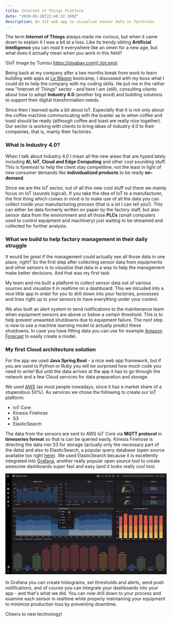```yaml
---
title: Internet of Things Platform
date: "2019-03-28T22:40:32.169Z"
description: An IoT web app to visualize sensor data in factories
---
```


The term **Internet of Things** always made me curious, but when it came down to explain it I was a bit at a loss. Like its trendy sibling **Artificial Intelligence** you can read it everywhere like an omen for a new age, but what does it actually mean when you work in this field? 

![IoT Image by Tumisu https://pixabay.com](./iot.png)

Being back at my company after a two months break from work to learn building web apps at [Le Wagon](https://www.lewagon.com/) bootcamp, I discussed with my boss what I could do to help the company with my coding skills. He put me in the rather new "Internet of Things" sector - and here I am (still), consulting clients about how to adopt **Industry 4.0** (another big word) and building solutions to support their digital transformation needs. 

Since then I learned quite a bit about IoT. Especially that it is not only about the coffee machine communicating with the toaster as to when coffee and toast should be ready (although coffee and toast are really nice together). Our sector is working with clients to bring ideas of Industry 4.0 to their companies, that is, mainly their factories.

### What is Industry 4.0?

When I talk about Industry 4.0 I mean all the new areas that are hyped lately including **AI, IoT, Cloud and Edge Computing** and other cool sounding stuff. This is foremost to help the client stay competitive, not the least in light of new consumer demands like **individualized products** to be ready **on-demand**. 

Since we are the IoT sector, out of all this new cool stuff out there we mainly focus on IoT (sounds logical). If you take the idea of IoT to a manufacturer, the first thing which comes in mind is to make use of all the data you can collect inside your manufacturing process (that is a lot I can tell you!). This can either be data formerly written on paper by the factory staff, but also sensor data from the environment and all those **PLCs** (small computers used to control equipment and machinery) just waiting to be streamed and collected for further analysis. 

### What we build to help factory management in their daily struggle

It would be great if the management could actually see all those data in one place, right? So the first step after collecting sensor data from equipments and other sensors is to _visualize_ that data in a way to help the management make better decisions. And that was my first task 
<i class="em em-japanese_goblin" aria-role="presentation" aria-label="JAPANESE GOBLIN"></i>
<i class="em em-bar_chart" aria-role="presentation" aria-label="BAR CHART"></i> 

My team and me built a platform to collect sensor data out of various sources and visualize it in realtime on a dashboard. This we inlcuded into a nice little app in order for you to drill down into your factories, processes and lines right up to your sensors to have everything under your control. 

We also built an alert system to send notifications to the maintenance team when equipment sensors are above or below a certain threshold. This is to help prevent unwanted shutdowns due to equipment failure. The next step is now to use a machine learning model to actually predict these shutdowns. In case you have fitting data you can use for example [Amazon Forecast](https://aws.amazon.com/forecast/?nc1=h_ls) to easily create a model. 

### My first Cloud architecture solution

For the app we used **Java Spring Boot** - a nice web app framework, but if you are used to Python or Ruby you will be surprised how much code you need to write! But until the data arrives at the app it has to go through the network and a few Cloud services for data preparation and storage. 

We used [AWS](https://aws.amazon.com/) (as most people nowadays, since it has a market share of a stupendous 50%). As services we chose the following to create our IoT platform:

- IoT Core
- Kinesis Firehose
- S3
- ElasticSearch

The data from the sensors are sent to AWS IoT Core via **MQTT protocol** in **timeseries format** so that is can be queried easily. Kinesis Firehose is directing the data into S3 for storage (actually only the necessary part of the data) and also to ElasticSearch, a popular query database (open source available too right [here](https://www.elastic.co/)). We used ElasticSearch because it is excellently integrated into [Grafana](https://grafana.com/), another really popular open source tool to create awesome dashboards super fast and easy (and it looks really cool too). 

![Grafana](./grafana.png)

In Grafana you can create histograms, set thresholds and alerts, send push notifications, and of course you can integrate your dashboards into your app - and that's what we did. You can now drill down to your process and examine each sensor in realtime while properly maintaining your equipment to minimize production loss by preventing downtime.

Cheers to new technology!
<i class="em em-floppy_disk" aria-role="presentation" aria-label="FLOPPY DISK"></i>
<i class="em em-champagne" aria-role="presentation" aria-label="BOTTLE WITH POPPING CORK"></i>



